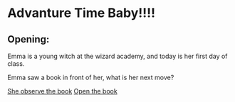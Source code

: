 # Advanture Time Baby!!!!

## Opening:

Emma is a young witch at the wizard academy, and today is her first day of class. 

Emma saw a book in front of her, what is her next move?

[She observe the book](./observe-book.md)
[Open the book](./open_book.md)  
